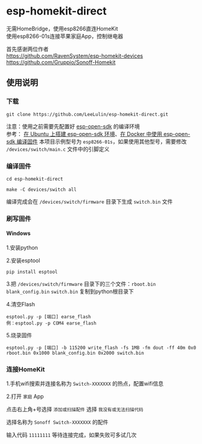 # esp-homekit-direct

无需HomeBridge，使用esp8266直连HomeKit<br>
使用esp8266-01s连接苹果家庭App，控制继电器<br>

首先感谢两位作者<br>
https://github.com/RavenSystem/esp-homekit-devices<br>
https://github.com/Gruppio/Sonoff-Homekit<br>


## 使用说明
### 下载
    git clone https://github.com/LeeLulin/esp-homekit-direct.git
注意：使用之前需要先配置好 [esp-open-sdk](https://github.com/pfalcon/esp-open-sdk) 的编译环境<br>
参考：
[在 Ubuntu 上搭建 esp-open-sdk 环境](https://leelulin.xyz/2020/03/14/esp-homekit-01/)、[在 Docker 中使用 esp-open-sdk 编译固件](https://leelulin.xyz/2020/10/06/docker-esp/)
本项目示例型号为 `esp8266-01s`，如果使用其他型号，需要修改 `/devices/switch/main.c` 文件中的引脚定义

### 编译固件

    cd esp-homekit-direct

    make -C devices/switch all

编译完成会在 `/devices/switch/firmware` 目录下生成 `switch.bin` 文件

### 刷写固件
#### Windows
1.安装python<br>

2.安装esptool

    pip install esptool
3.把 `/devices/switch/firmware` 目录下的三个文件：`rboot.bin` `blank_config.bin` `switch.bin` 复制到python根目录下<br>

4.清空Flash

    esptool.py -p [端口] earse_flash
    例：esptool.py -p COM4 earse_flash

5.烧录固件

    esptool.py -p [端口] -b 115200 write_flash -fs 1MB -fm dout -ff 40m 0x0 rboot.bin 0x1000 blank_config.bin 0x2000 switch.bin

### 连接HomeKit
1.手机wifi搜索并连接名称为 `Switch-XXXXXXX` 的热点，配置wifi信息<br>

2.打开 `家庭` App<br>

点击右上角+号选择 `添加或扫描配件` 选择 `我没有或无法扫描代码` <br>

选择名称为 `Sonoff Switch-XXXXXXX` 的配件<br>

输入代码 `11111111` 等待连接完成，如果失败可多试几次
